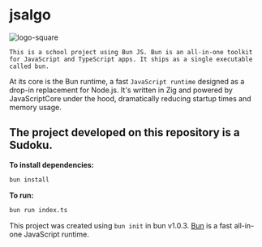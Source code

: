 # jsalgo
![logo-square](https://github.com/CMC59/JSalgo/assets/76819554/830dc14c-131e-43c7-bff1-b37f7a5f6a9f)

`
This is a school project using Bun JS.
Bun is an all-in-one toolkit for JavaScript and TypeScript apps. It ships as a single executable called bun​.
`

At its core is the Bun runtime, a fast `JavaScript runtime` designed as a drop-in replacement for Node.js. It's written in Zig and powered by JavaScriptCore under the hood, dramatically reducing startup times and memory usage.

## The project developed on this repository is a Sudoku.


**To install dependencies:**

```bash
bun install
```

**To run:**

```bash
bun run index.ts
```

This project was created using `bun init` in bun v1.0.3. [Bun](https://bun.sh) is a fast all-in-one JavaScript runtime.
